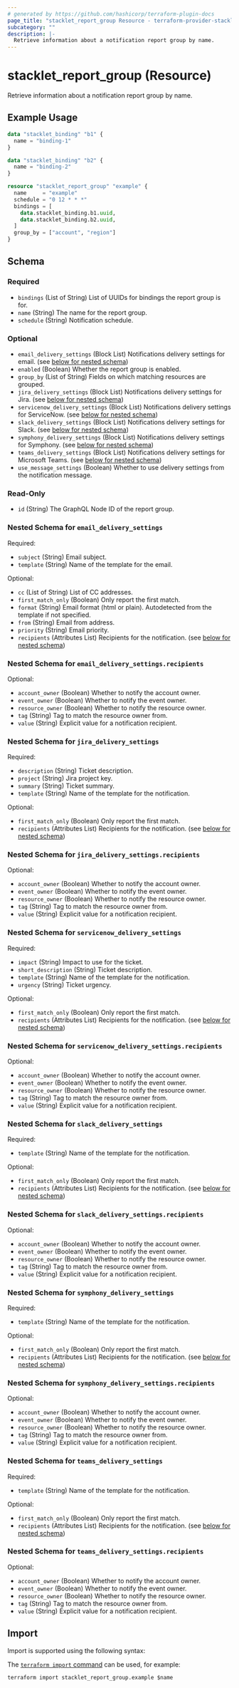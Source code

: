 ```yaml
---
# generated by https://github.com/hashicorp/terraform-plugin-docs
page_title: "stacklet_report_group Resource - terraform-provider-stacklet"
subcategory: ""
description: |-
  Retrieve information about a notification report group by name.
---
```


# stacklet_report_group (Resource)

Retrieve information about a notification report group by name.

## Example Usage

```terraform
data "stacklet_binding" "b1" {
  name = "binding-1"
}

data "stacklet_binding" "b2" {
  name = "binding-2"
}

resource "stacklet_report_group" "example" {
  name     = "example"
  schedule = "0 12 * * *"
  bindings = [
    data.stacklet_binding.b1.uuid,
    data.stacklet_binding.b2.uuid,
  ]
  group_by = ["account", "region"]
}
```

<!-- schema generated by tfplugindocs -->
## Schema

### Required

- `bindings` (List of String) List of UUIDs for bindings the report group is for.
- `name` (String) The name for the report group.
- `schedule` (String) Notification schedule.

### Optional

- `email_delivery_settings` (Block List) Notifications delivery settings for email. (see [below for nested schema](#nestedblock--email_delivery_settings))
- `enabled` (Boolean) Whether the report group is enabled.
- `group_by` (List of String) Fields on which matching resources are grouped.
- `jira_delivery_settings` (Block List) Notifications delivery settings for Jira. (see [below for nested schema](#nestedblock--jira_delivery_settings))
- `servicenow_delivery_settings` (Block List) Notifications delivery settings for ServiceNow. (see [below for nested schema](#nestedblock--servicenow_delivery_settings))
- `slack_delivery_settings` (Block List) Notifications delivery settings for Slack. (see [below for nested schema](#nestedblock--slack_delivery_settings))
- `symphony_delivery_settings` (Block List) Notifications delivery settings for Symphony. (see [below for nested schema](#nestedblock--symphony_delivery_settings))
- `teams_delivery_settings` (Block List) Notifications delivery settings for Microsoft Teams. (see [below for nested schema](#nestedblock--teams_delivery_settings))
- `use_message_settings` (Boolean) Whether to use delivery settings from the notification message.

### Read-Only

- `id` (String) The GraphQL Node ID of the report group.

<a id="nestedblock--email_delivery_settings"></a>
### Nested Schema for `email_delivery_settings`

Required:

- `subject` (String) Email subject.
- `template` (String) Name of the template for the email.

Optional:

- `cc` (List of String) List of CC addresses.
- `first_match_only` (Boolean) Only report the first match.
- `format` (String) Email format (html or plain). Autodetected from the template if not specified.
- `from` (String) Email from address.
- `priority` (String) Email priority.
- `recipients` (Attributes List) Recipients for the notification. (see [below for nested schema](#nestedatt--email_delivery_settings--recipients))

<a id="nestedatt--email_delivery_settings--recipients"></a>
### Nested Schema for `email_delivery_settings.recipients`

Optional:

- `account_owner` (Boolean) Whether to notify the account owner.
- `event_owner` (Boolean) Whether to notify the event owner.
- `resource_owner` (Boolean) Whether to notify the resource owner.
- `tag` (String) Tag to match the resource owner from.
- `value` (String) Explicit value for a notification recipient.



<a id="nestedblock--jira_delivery_settings"></a>
### Nested Schema for `jira_delivery_settings`

Required:

- `description` (String) Ticket description.
- `project` (String) Jira project key.
- `summary` (String) Ticket summary.
- `template` (String) Name of the template for the notification.

Optional:

- `first_match_only` (Boolean) Only report the first match.
- `recipients` (Attributes List) Recipients for the notification. (see [below for nested schema](#nestedatt--jira_delivery_settings--recipients))

<a id="nestedatt--jira_delivery_settings--recipients"></a>
### Nested Schema for `jira_delivery_settings.recipients`

Optional:

- `account_owner` (Boolean) Whether to notify the account owner.
- `event_owner` (Boolean) Whether to notify the event owner.
- `resource_owner` (Boolean) Whether to notify the resource owner.
- `tag` (String) Tag to match the resource owner from.
- `value` (String) Explicit value for a notification recipient.



<a id="nestedblock--servicenow_delivery_settings"></a>
### Nested Schema for `servicenow_delivery_settings`

Required:

- `impact` (String) Impact to use for the ticket.
- `short_description` (String) Ticket description.
- `template` (String) Name of the template for the notification.
- `urgency` (String) Ticket urgency.

Optional:

- `first_match_only` (Boolean) Only report the first match.
- `recipients` (Attributes List) Recipients for the notification. (see [below for nested schema](#nestedatt--servicenow_delivery_settings--recipients))

<a id="nestedatt--servicenow_delivery_settings--recipients"></a>
### Nested Schema for `servicenow_delivery_settings.recipients`

Optional:

- `account_owner` (Boolean) Whether to notify the account owner.
- `event_owner` (Boolean) Whether to notify the event owner.
- `resource_owner` (Boolean) Whether to notify the resource owner.
- `tag` (String) Tag to match the resource owner from.
- `value` (String) Explicit value for a notification recipient.



<a id="nestedblock--slack_delivery_settings"></a>
### Nested Schema for `slack_delivery_settings`

Required:

- `template` (String) Name of the template for the notification.

Optional:

- `first_match_only` (Boolean) Only report the first match.
- `recipients` (Attributes List) Recipients for the notification. (see [below for nested schema](#nestedatt--slack_delivery_settings--recipients))

<a id="nestedatt--slack_delivery_settings--recipients"></a>
### Nested Schema for `slack_delivery_settings.recipients`

Optional:

- `account_owner` (Boolean) Whether to notify the account owner.
- `event_owner` (Boolean) Whether to notify the event owner.
- `resource_owner` (Boolean) Whether to notify the resource owner.
- `tag` (String) Tag to match the resource owner from.
- `value` (String) Explicit value for a notification recipient.



<a id="nestedblock--symphony_delivery_settings"></a>
### Nested Schema for `symphony_delivery_settings`

Required:

- `template` (String) Name of the template for the notification.

Optional:

- `first_match_only` (Boolean) Only report the first match.
- `recipients` (Attributes List) Recipients for the notification. (see [below for nested schema](#nestedatt--symphony_delivery_settings--recipients))

<a id="nestedatt--symphony_delivery_settings--recipients"></a>
### Nested Schema for `symphony_delivery_settings.recipients`

Optional:

- `account_owner` (Boolean) Whether to notify the account owner.
- `event_owner` (Boolean) Whether to notify the event owner.
- `resource_owner` (Boolean) Whether to notify the resource owner.
- `tag` (String) Tag to match the resource owner from.
- `value` (String) Explicit value for a notification recipient.



<a id="nestedblock--teams_delivery_settings"></a>
### Nested Schema for `teams_delivery_settings`

Required:

- `template` (String) Name of the template for the notification.

Optional:

- `first_match_only` (Boolean) Only report the first match.
- `recipients` (Attributes List) Recipients for the notification. (see [below for nested schema](#nestedatt--teams_delivery_settings--recipients))

<a id="nestedatt--teams_delivery_settings--recipients"></a>
### Nested Schema for `teams_delivery_settings.recipients`

Optional:

- `account_owner` (Boolean) Whether to notify the account owner.
- `event_owner` (Boolean) Whether to notify the event owner.
- `resource_owner` (Boolean) Whether to notify the resource owner.
- `tag` (String) Tag to match the resource owner from.
- `value` (String) Explicit value for a notification recipient.

## Import

Import is supported using the following syntax:

The [`terraform import` command](https://developer.hashicorp.com/terraform/cli/commands/import) can be used, for example:

```shell
terraform import stacklet_report_group.example $name
```
